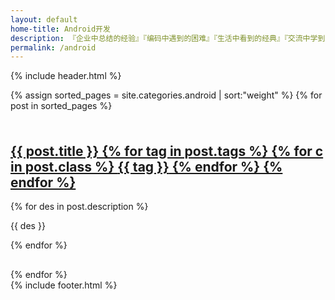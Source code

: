 ```yaml
---
layout: default
home-title: Android开发
description: 『企业中总结的经验』『编码中遇到的困难』『生活中看到的经典』『交流中学到的方法』
permalink: /android
---
```


{% include header.html %}

<main aria-labelledby="main-title" class="home">
			<div class="theme-default-content custom content__default">
				<div>
					<div class="features" style="margin-top: 0;padding-top: 0;border-top: none;">
						{% assign sorted_pages = site.categories.android | sort:"weight" %}
						{% for post in sorted_pages %}
						<div class="feature">
							<h2>
								<a href="{{ post.url }}" target="_blank" class="flex">
									<div class="icon-svg mr10 icon-svg-panlinker" style="height:1.4rem;width:1.4rem;"></div>
									{{ post.title }}
									{% for tag in post.tags %}
									{% for c in post.class %}
									<span class="{{ c }}">{{ tag }}</span>
									{% endfor %}
									{% endfor %}
								</a>
							</h2>
							{% for des in post.description %}
							<p>{{ des }}</p>
							{% endfor %}
							<div class="icon-svg icon-svg-tm" style="height:16px;width:16px;"></div>
							<p></p>
						</div>
						{% endfor %}
					</div>
					<!--<div class="tip">提示：末尾带有 <div class="icon-svg icon-svg-tm" style="height:16px;width:16px;"></div> 图标的表示脚本</div>-->
				</div>
			</div>
			{% include footer.html %}
		</main>

